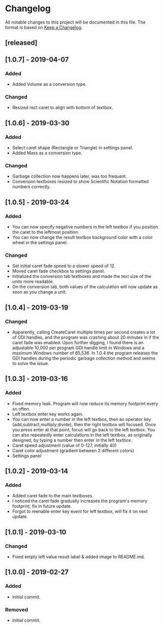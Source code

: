 # Changelog
All notable changes to this project will be documented in this file.
The format is based on [Keep a Changelog](https://keepachangelog.com/en/1.0.0/).

## [released]

## [1.0.7] - 2019-04-07
### Added
- Added Volume as a conversion type.

### Changed
- Resized rect caret to align with bottom of textbox.

## [1.0.6] - 2019-03-30
### Added
- Select caret shape (Rectangle or Triangle) in settings panel.
- Added Mass as a conversion type.

### Changed
- Garbage collection now happens later, was too frequent.
- Conversion textboxes resized to show Scientific Notation formatted numbers correctly.

## [1.0.5] - 2019-03-24
### Added
- You can now specify negative numbers in the left textbox if you position the caret to the leftmost position.
- You can now change the result textbox background color with a color wheel in the settings panel.

### Changed
- Set initial caret fade speed to a slower speed of 12.
- Moved caret fade checkbox to settings panel.
- Initialized the conversion tab textboxes and made the text size of the units more readable.
- On the conversion tab, both values of the calculation will now update as soon as you change a unit.

## [1.0.4] - 2019-03-19
### Changed
- Apparently, calling CreateCaret multiple times per second creates a lot of GDI handles, and the program was crashing about 20 minutes in if the caret fade was enabled. Upon further digging, I found there is an adjustable 10,000 per program GDI handle limit in Windows and a maximum Windows number of 65,536. In 1.0.4 the program releases the GDI handles during the periodic garbage collection method and seems to solve the issue.

## [1.0.3] - 2019-03-16
### Added
- Fixed memory leak. Program will now reduce its memory footprint every so often.
- Left textbox enter key works again.
- You can now enter a number in the left textbox, then an operator key (add,subtract,multiply,divide), then the right textbox will focused. Once you press enter at that point, focus will go back to the left textbox. You can also repeatedly enter calculations in the left textbox, as originally designed, by typing a number then enter in the left textbox.
- Caret speed adjustment (value of 0-127, initially 40)
- Caret color adjustment (gradient between 2 different colors)
- Settings panel

## [1.0.2] - 2019-03-14
### Added
- Added caret fade to the main textboxes.
- I noticed the caret fade gradually increases the program's memory footprint, fix in future update.
- Forgot to reenable enter key event for left textbox, will fix it on next update.

## [1.0.1] - 2019-03-10
### Changed
- Fixed empty left value result label & added image to README.md.

## [1.0.0] - 2019-02-27
### Added
- Initial commit.

### Removed
- Initial commit.
